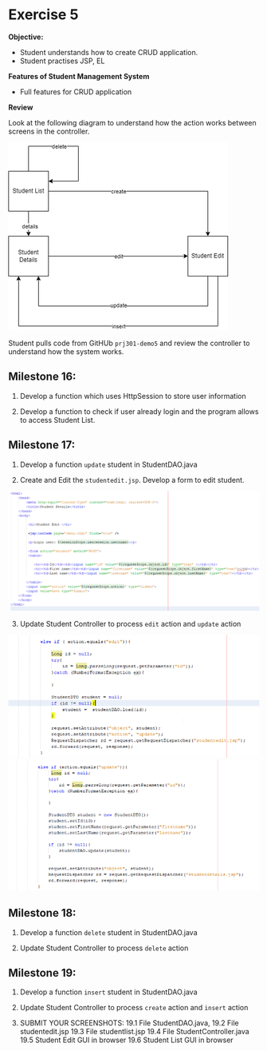 # Exercise 5

**Objective:**

- Student understands how to create CRUD application.
- Student practises JSP, EL

**Features of Student Management System**

- Full features for CRUD application


**Review**

Look at the following diagram to understand how the action works between screens in the controller.

![](img/ex500.png)

Student pulls code from GitHUb `prj301-demo5` and review the controller to understand how the system works.

## Milestone 16:

1. Develop a function which uses HttpSession to store user information

2. Develop a function to check if user already login and the program allows to access Student List.


## Milestone 17: 

1. Develop a function `update` student in StudentDAO.java 

2. Create and Edit the `studentedit.jsp`. Develop a form to edit student.

![](img/ex501.png)


3. Update Student Controller  to process `edit` action and `update` action

![](img/ex502.png)
![](img/ex503.png)


## Milestone 18:

1. Develop a function `delete` student in StudentDAO.java 

2. Update Student Controller  to process `delete` action

## Milestone 19: 

1. Develop a function `insert` student  in StudentDAO.java 

2. Update Student Controller  to process `create` action and `insert` action

4. SUBMIT YOUR SCREENSHOTS:
19.1 File StudentDAO.java, 
19.2 File studentedit.jsp
19.3 File studentlist.jsp
19.4 File StudentController.java 
19.5 Student Edit GUI in browser
19.6 Student List GUI in browser

